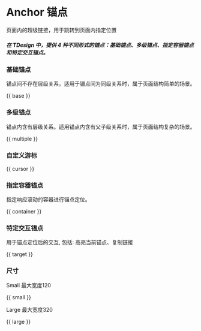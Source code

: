 # Anchor 锚点

页面内的超级链接，用于跳转到页面内指定位置

##### 在 TDesign 中，提供 4 种不同形式的锚点：基础锚点、多级锚点、指定容器锚点和特定交互锚点。

### 基础锚点
锚点间不存在层级关系。适用于锚点间为同级关系时，属于页面结构简单的场景。

{{ base }}

### 多级锚点
锚点内含有层级关系。适用锚点内含有父子级关系时，属于页面结构复杂的场景。

{{ multiple }}

### 自定义游标

{{ cursor }}

### 指定容器锚点

指定响应滚动的容器进行锚点定位。

{{ container }}

### 特定交互锚点

用于锚点定位后的交互, 包括: 高亮当前锚点、复制链接

{{ target }}

### 尺寸

Small 最大宽度120

{{ small }}

Large 最大宽度320

{{ large }}
